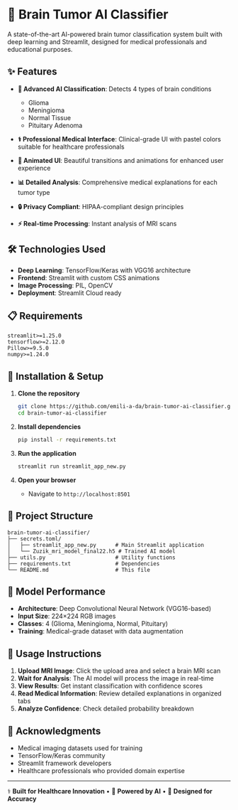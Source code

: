 # 🧠 Brain Tumor AI Classifier

A state-of-the-art AI-powered brain tumor classification system built with deep learning and Streamlit, designed for medical professionals and educational purposes.

## ✨ Features

- **🎯 Advanced AI Classification**: Detects 4 types of brain conditions
  - Glioma
  - Meningioma  
  - Normal Tissue
  - Pituitary Adenoma

- **⚕️ Professional Medical Interface**: Clinical-grade UI with pastel colors suitable for healthcare professionals
- **🎨 Animated UI**: Beautiful transitions and animations for enhanced user experience
- **📊 Detailed Analysis**: Comprehensive medical explanations for each tumor type
- **🔒 Privacy Compliant**: HIPAA-compliant design principles
- **⚡ Real-time Processing**: Instant analysis of MRI scans

## 🛠️ Technologies Used

- **Deep Learning**: TensorFlow/Keras with VGG16 architecture
- **Frontend**: Streamlit with custom CSS animations
- **Image Processing**: PIL, OpenCV
- **Deployment**: Streamlit Cloud ready

## 📋 Requirements

```
streamlit>=1.25.0
tensorflow>=2.12.0
Pillow>=9.5.0
numpy>=1.24.0
```

## 🔧 Installation & Setup

1. **Clone the repository**
   ```bash
   git clone https://github.com/emili-a-da/brain-tumor-ai-classifier.git
   cd brain-tumor-ai-classifier
   ```

2. **Install dependencies**
   ```bash
   pip install -r requirements.txt
   ```

3. **Run the application**
   ```bash
   streamlit run streamlit_app_new.py
   ```

4. **Open your browser**
   - Navigate to `http://localhost:8501`

## 📁 Project Structure

```
brain-tumor-ai-classifier/
├── secrets.toml/
│   ├── streamlit_app_new.py      # Main Streamlit application
│   └── Zuzik_mri_model_final22.h5 # Trained AI model
├── utils.py                      # Utility functions
├── requirements.txt              # Dependencies
└── README.md                     # This file
```

## 🎯 Model Performance

- **Architecture**: Deep Convolutional Neural Network (VGG16-based)
- **Input Size**: 224×224 RGB images
- **Classes**: 4 (Glioma, Meningioma, Normal, Pituitary)
- **Training**: Medical-grade dataset with data augmentation

## 📖 Usage Instructions

1. **Upload MRI Image**: Click the upload area and select a brain MRI scan
2. **Wait for Analysis**: The AI model will process the image in real-time
3. **View Results**: Get instant classification with confidence scores
4. **Read Medical Information**: Review detailed explanations in organized tabs
5. **Analyze Confidence**: Check detailed probability breakdown



## 🙏 Acknowledgments

- Medical imaging datasets used for training
- TensorFlow/Keras community
- Streamlit framework developers
- Healthcare professionals who provided domain expertise



---


⚕️ **Built for Healthcare Innovation** • 🧠 **Powered by AI** • 🎯 **Designed for Accuracy**





